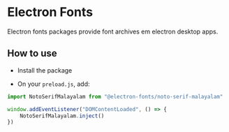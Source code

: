 # Electron Fonts

Electron fonts packages provide font archives em electron desktop apps.

## How to use

* Install the package

* On your `preload.js`, add:

```ts
import NotoSerifMalayalam from "@electron-fonts/noto-serif-malayalam"

window.addEventListener("DOMContentLoaded", () => {
    NotoSerifMalayalam.inject()
})
```